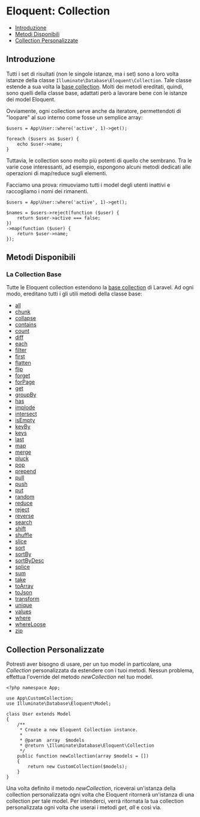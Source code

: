 # Eloquent: Collection

- [Introduzione](#introduzione)
- [Metodi Disponibili](#metodi-disponibili)
- [Collection Personalizzate](#collection-personalizzate)

<a name="introduzione"></a>
## Introduzione

Tutti i set di risultati (non le singole istanze, ma i set) sono a loro volta istanze della classe `Illuminate\Database\Eloquent\Collection`. Tale classe estende a sua volta la [base collection](/docs/5.1/collection). Molti dei metodi ereditati, quindi, sono quelli della classe base, adattati però a lavorare bene con le istanze dei model Eloquent.

Ovviamente, ogni collection serve anche da iteratore, permettendoti di "loopare" al suo interno come fosse un semplice array:

	$users = App\User::where('active', 1)->get();

	foreach ($users as $user) {
		echo $user->name;
	}

Tuttavia, le collection sono molto più potenti di quello che sembrano. Tra le varie cose interessanti, ad esempio, espongono alcuni metodi dedicati alle operazioni di map/reduce sugli elementi.

Facciamo una prova: rimuoviamo tutti i model degli utenti inattivi e raccogliamo i nomi dei rimanenti.

	$users = App\User::where('active', 1)->get();

	$names = $users->reject(function ($user) {
		return $user->active === false;
	})
	->map(function ($user) {
		return $user->name;
	});

<a name="metodi-disponibili"></a>
## Metodi Disponibili

### La Collection Base

Tutte le Eloquent collection estendono la [base collection](/docs/5.1/collection) di Laravel. Ad ogni modo, ereditano tutti i gli utili metodi della classe base:

* [all](/docs/5.1/collection#metodo-all)
* [chunk](/docs/5.1/collection#metodo-chunk)
* [collapse](/docs/5.1/collection#metodo-collapse)
* [contains](/docs/5.1/collection#metodo-contains)
* [count](/docs/5.1/collection#metodo-count)
* [diff](/docs/5.1/collection#metodo-diff)
* [each](/docs/5.1/collection#metodo-each)
* [filter](/docs/5.1/collection#metodo-filter)
* [first](/docs/5.1/collection#metodo-first)
* [flatten](/docs/5.1/collection#metodo-flatten)
* [flip](/docs/5.1/collection#metodo-flip)
* [forget](/docs/5.1/collection#metodo-forget)
* [forPage](/docs/5.1/collection#metodo-forpage)
* [get](/docs/5.1/collection#metodo-get)
* [groupBy](/docs/5.1/collection#metodo-groupby)
* [has](/docs/5.1/collection#metodo-has)
* [implode](/docs/5.1/collection#metodo-implode)
* [intersect](/docs/5.1/collection#metodo-intersect)
* [isEmpty](/docs/5.1/collection#metodo-isempty)
* [keyBy](/docs/5.1/collection#metodo-keyby)
* [keys](/docs/5.1/collection#metodo-keys)
* [last](/docs/5.1/collection#metodo-last)
* [map](/docs/5.1/collection#metodo-map)
* [merge](/docs/5.1/collection#metodo-merge)
* [pluck](/docs/5.1/collection#metodo-pluck)
* [pop](/docs/5.1/collection#metodo-pop)
* [prepend](/docs/5.1/collection#metodo-prepend)
* [pull](/docs/5.1/collection#metodo-pull)
* [push](/docs/5.1/collection#metodo-push)
* [put](/docs/5.1/collection#metodo-put)
* [random](/docs/5.1/collection#metodo-random)
* [reduce](/docs/5.1/collection#metodo-reduce)
* [reject](/docs/5.1/collection#metodo-reject)
* [reverse](/docs/5.1/collection#metodo-reverse)
* [search](/docs/5.1/collection#metodo-search)
* [shift](/docs/5.1/collection#metodo-shift)
* [shuffle](/docs/5.1/collection#metodo-shuffle)
* [slice](/docs/5.1/collection#metodo-slice)
* [sort](/docs/5.1/collection#metodo-sort)
* [sortBy](/docs/5.1/collection#metodo-sortby)
* [sortByDesc](/docs/5.1/collection#metodo-sortbydesc)
* [splice](/docs/5.1/collection#metodo-splice)
* [sum](/docs/5.1/collection#metodo-sum)
* [take](/docs/5.1/collection#metodo-take)
* [toArray](/docs/5.1/collection#metodo-toarray)
* [toJson](/docs/5.1/collection#metodo-tojson)
* [transform](/docs/5.1/collection#metodo-transform)
* [unique](/docs/5.1/collection#metodo-unique)
* [values](/docs/5.1/collection#metodo-values)
* [where](/docs/5.1/collection#metodo-where)
* [whereLoose](/docs/5.1/collection#metodo-whereloose)
* [zip](/docs/5.1/collection#metodo-zip)

<a name="collection-personalizzate"></a>
## Collection Personalizzate

Potresti aver bisogno di usare, per un tuo model in particolare, una _Collection_ personalizzata da estendere con i tuoi metodi. Nessun problema, effettua l'override del metodo _newCollection_ nel tuo model.

	<?php namespace App;

	use App\CustomCollection;
	use Illuminate\Database\Eloquent\Model;

	class User extends Model
	{
		/**
		 * Create a new Eloquent Collection instance.
		 *
		 * @param  array  $models
		 * @return \Illuminate\Database\Eloquent\Collection
		 */
		public function newCollection(array $models = [])
		{
			return new CustomCollection($models);
		}
	}

Una volta definito il metodo _newCollection_, riceverai un'istanza della collection personalizzata ogni volta che Eloquent ritornerà un'istanza di una collection per tale model. Per intenderci, verrà ritornata la tua collection personalizzata ogni volta che userai i metodi _get_, _all_ e così via.
